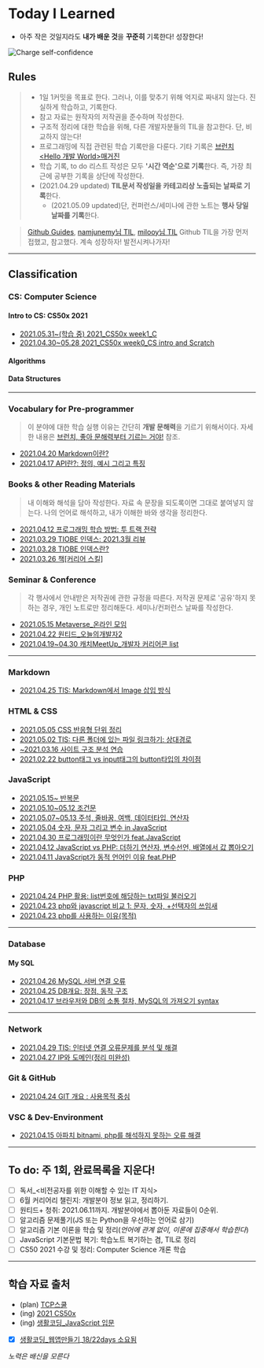 # Today I Learned

* 아주 작은 것일지라도 **내가 배운 것**을 **꾸준히** 기록한다! 성장한다!

![Charge self-confidence](https://media.giphy.com/media/E72zBwfDfxRwLu5vbB/giphy.gif)

## Rules

> * 1일 1커밋을 목표로 한다. 그러나, 이를 맞추기 위해 억지로 짜내지 않는다. 진실하게 학습하고, 기록한다.
> * 참고 자료는 원작자의 저작권을 준수하며 작성한다. <!--(내용 언급이 아닌 링크 작성은 가능한것인지? 알아볼 것)-->
> * 구조적 정리에 대한 학습을 위해, 다른 개발자분들의 TIL을 참고한다. 단, 비교하지 않는다!
> * 프로그래밍에 직접 관련된 학습 기록만을 다룬다. 기타 기록은 [브런치 <Hello 개발 World>매거진](https://brunch.co.kr/magazine/this)
> * 학습 기록, to do 리스트 작성은 모두 **'시간 역순'으로 기록**한다. 즉, 가장 최근에 공부한 기록을 상단에 작성한다.
> * (2021.04.29 updated) **TIL문서 작성일을 카테고리상 노출되는 날짜로 기록**한다.
>   * (2021.05.09 updated)단, 컨퍼런스/세미나에 관한 노트는 **행사 당일 날짜를 기록**한다.

> [Github Guides](https://guides.github.com/features/mastering-markdown/), 
[namjunemy님 TIL](https://github.com/namjunemy/TIL#readme), [milooy님 TIL](https://github.com/milooy/TIL) Github TIL을 가장 먼저 접했고, 참고했다.
계속 성장하자! 발전시켜나가자!
----

## Classification

### CS: Computer Science

#### Intro to CS: CS50x 2021

* [2021.05.31~(학습 중) 2021_CS50x week1_C](https://github.com/ShinAhYoung21/TIL/blob/main/CS50x2021/CS50x_w1.md)
* [2021.04.30~05.28 2021_CS50x week0_CS intro and Scratch](https://github.com/ShinAhYoung21/TIL/blob/main/CS50x2021/CS50x_w0.md)

#### Algorithms

#### Data Structures
----

### Vocabulary for Pre-programmer

> 이 분야에 대한 학습 실행 이유는 간단히 **개발 문해력**을 기르기 위해서이다. 자세한 내용은 [브런치, 좋아 문해력부터 기르는 거야!](https://brunch.co.kr/@writing-say/406) 참조.
* [2021.04.20 Markdown이란?](https://archive-shin.tistory.com/63?category=1198631)
* [2021.04.17 API란?: 정의, 예시 그리고 특징](https://archive-shin.tistory.com/60?category=1198631)

### Books & other Reading Materials

> 내 이해와 해석을 담아 작성한다.
> 자료 속 문장을 되도록이면 그대로 붙여넣지 않는다. 나의 언어로 해석하고, 내가 이해한 바와 생각을 정리한다.
* [2021.04.12 프로그래밍 학습 방법: 투 트랙 전략](https://archive-shin.tistory.com/53?category=1191336)
* [2021.03.29 TIOBE 인덱스: 2021.3월 리뷰](https://archive-shin.tistory.com/42?category=1187104)
* [2021.03.28 TIOBE 인덱스란?](https://archive-shin.tistory.com/40?category=1187104)
* [2021.03.26 책[커리어 스킬]](https://archive-shin.tistory.com/36?category=1186925)

### Seminar & Conference

> 각 행사에서 안내받은 저작권에 관한 규정을 따른다.
> 저작권 문제로 '공유'하지 못하는 경우, 개인 노트로만 정리해둔다.
> 세미나/컨퍼런스 날짜를 작성한다.
* [2021.05.15 Metaverse_온라인 모임](https://github.com/ShinAhYoung21/TIL/blob/main/Seminar/Metaverse_meeting1.md)
* [2021.04.22 원티드_오늘의개발자2](https://github.com/ShinAhYoung21/TIL/blob/main/Seminar/WantedToday.md)
* [2021.04.19~04.30 캐치MeetUp_개발자 커리어콘 list](https://github.com/ShinAhYoung21/TIL/blob/main/Seminar/CatchCareer.md)
----

### Markdown

* [2021.04.25 TIS: Markdown에서 Image 삽입 방식](https://github.com/ShinAhYoung21/TIL/blob/main/Markdown/md_1.md)

### HTML & CSS

* [2021.05.05 CSS 반응형 단위 정리](https://github.com/ShinAhYoung21/TIL/blob/main/HTML&CSS/css_1_resp.md)
* [2021.05.02 TIS: 다른 폴더에 있는 파일 링크하기: 상대경로](https://github.com/ShinAhYoung21/TIL/blob/main/HTML&CSS/html_1_path.md)
* [~2021.03.16 사이트 구조 분석 연습](https://archive-shin.tistory.com/category/TIL:%20practices/%EC%82%AC%EC%9D%B4%ED%8A%B8%20%EB%B6%84%EC%84%9D?page=1)
* [2021.02.22 button태그 vs input태그의 button타입의 차이점](https://archive-shin.tistory.com/8?category=1193426)

### JavaScript

* [2021.05.15~ 반복문](https://github.com/ShinAhYoung21/TIL/blob/main/JS/js_5_loop.md)
* [2021.05.10~05.12 조건문](https://github.com/ShinAhYoung21/TIL/blob/main/JS/js_4_cond.md)
* [2021.05.07~05.13 주석, 줄바꿈, 여백, 데이터타입, 연산자](https://github.com/ShinAhYoung21/TIL/blob/main/JS/js_3_commentToOperator.md)
* [2021.05.04 숫자, 문자 그리고 변수 in JavaScript](https://github.com/ShinAhYoung21/TIL/blob/main/JS/js_2_numToVar.md)
* [2021.04.30 프로그래밍이란 무엇인가 feat.JavaScript](https://github.com/ShinAhYoung21/TIL/blob/main/JS/js_1.md)
* [2021.04.12 JavaScript vs PHP: 더하기 연산자, 변수선언, 배열에서 값 뽑아오기](https://archive-shin.tistory.com/52?category=1193427)
* [2021.04.11 JavaScript가 동적 언어인 이유 feat.PHP](https://archive-shin.tistory.com/51?category=1193427)

### PHP

* [2021.04.24 PHP 활용: list번호에 해당하는 txt파일 불러오기](https://github.com/ShinAhYoung21/TIL/blob/main/PHP/php_3.md)
* [2021.04.23 php와 javascript 비교 1: 문자, 숫자, +선택자의 쓰임새](https://github.com/ShinAhYoung21/TIL/blob/main/PHP/php_2.md)
* [2021.04.23 php를 사용하는 이유(목적)](https://github.com/ShinAhYoung21/TIL/blob/main/PHP/php_1.md)
----
### Database

#### My SQL

* [2021.04.26 MySQL 서버 연결 오류](https://github.com/ShinAhYoung21/TIL/blob/main/DB/error_1.md)
* [2021.04.25 DB개요: 장점, 동작 구조](https://github.com/ShinAhYoung21/TIL/blob/main/DB/db_1.md)
* [2021.04.17 브라우저와 DB의 소통 절차, MySQL의 가져오기 syntax](https://archive-shin.tistory.com/59?category=1198036)
----
### Network

* [2021.04.29 TIS: 인터넷 연결 오류문제를 분석 및 해결](https://github.com/ShinAhYoung21/TIL/blob/main/Network/nw_2.md)
* [2021.04.27 IP와 도메인(정리 미완성)](https://github.com/ShinAhYoung21/TIL/blob/main/Network/nw_1.md)

### Git & GitHub

* [2021.04.24 GIT 개요 : 사용목적 중심](https://github.com/ShinAhYoung21/TIL/blob/main/GIT_GitHub/git_1.md)

### VSC & Dev-Environment

* [2021.04.15 아파치 bitnami, php를 해석하지 못하는 오류 해결](https://archive-shin.tistory.com/57?category=1197772)
----

## To do: 주 1회, 완료목록을 지운다!

- [ ] 독서_<비전공자를 위한 이해할 수 있는 IT 지식>
- [ ] 6월 커리어리 챌린지: 개발분야 정보 읽고, 정리하기.
- [ ] 원티드+ 청취: 2021.06.11까지. 개발분야에서 뽑아둔 자료들이 0순위.
- [ ] 알고리즘 문제풀기(JS 또는 Python을 우선하는 언어로 삼기)
- [ ] 알고리즘 기본 이론을 학습 및 정리(*언어에 관계 없이, 이론에 집중해서 학습한다*)
- [ ] JavaScript 기본문법 복기: 학습노트 복기하는 겸, TIL로 정리
- [ ] CS50 2021 수강 및 정리: Computer Science 개론 학습
----

## 학습 자료 출처

* (plan) [TCP스쿨](http://tcpschool.com/)
* (ing) [2021 CS50x](https://cs50.harvard.edu/x/2021/)
* (ing) [생활코딩_JavaScript 입문](https://youtube.com/playlist?list=PLuHgQVnccGMA4uSig3hCjl7wTDeyIeZVU)
* [X] [생활코딩_웹앱만들기](https://youtube.com/playlist?list=PLuHgQVnccGMAE4Sn_SYvMw5-qEADJcU-X)_[18/22days 소요됨](https://github.com/ShinAhYoung21/TIL/blob/main/goal_result/webApp.md)


*노력은 배신을 모른다*